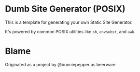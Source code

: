 # Dumb Site Generator (POSIX)

This is a template for generating your own Static Site Generator.

It's powered by common POSIX utilities like `sh`, `envsubst`, and `awk`.

# Blame

Originated as a project by @booniepepper as beerware
